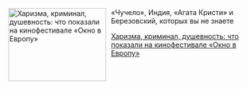 <!--2025-08-16 23:17:57-->
<div class="yb">
  <div class="rss kino_kino"><a href="https://www.kino-teatr.ru/kino/art/festival/8095/" title="Харизма, криминал, душевность: что показали на кинофестивале «Окно в Европу»"><img src="https://www.kino-teatr.ru/art/5/9/8095/poster.jpg" width="196" height="147" align="left" hspace="5" style="margin: 0px 10px 0px 5px" alt="Харизма, криминал, душевность: что показали на кинофестивале «Окно в Европу»"/></a>«Чучело», Индия, «Агата Кристи» и Березовский, которых вы не знаете <p class="titl"><a href="https://www.kino-teatr.ru/kino/art/festival/8095/">Харизма, криминал, душевность: что показали на кинофестивале «Окно в Европу»</a></p></div>
</div>
